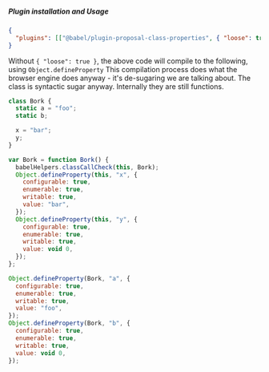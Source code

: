 
##### Plugin installation and Usage

```json
{
  "plugins": [["@babel/plugin-proposal-class-properties", { "loose": true }]]
}
```

Without `{ "loose": true }`, the above code will compile to the following, using `Object.defineProperty`
This compilation process does what the browser engine does anyway - it's de-sugaring we are talking about.
The class is syntactic sugar anyway.
Internally they are still functions.

```js
class Bork {
  static a = "foo";
  static b;

  x = "bar";
  y;
}
```

```js
var Bork = function Bork() {
  babelHelpers.classCallCheck(this, Bork);
  Object.defineProperty(this, "x", {
    configurable: true,
    enumerable: true,
    writable: true,
    value: "bar",
  });
  Object.defineProperty(this, "y", {
    configurable: true,
    enumerable: true,
    writable: true,
    value: void 0,
  });
};

Object.defineProperty(Bork, "a", {
  configurable: true,
  enumerable: true,
  writable: true,
  value: "foo",
});
Object.defineProperty(Bork, "b", {
  configurable: true,
  enumerable: true,
  writable: true,
  value: void 0,
});
```
